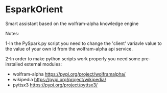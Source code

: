 # EsparkOrient
Smart assistant based on the wolfram-alpha knowledge engine

Notes:

1-In the PySpark.py script you need to change the 'client' variavle value
to the value of your own id from the wolfram-alpha api service.

2-In order to make python scripts work properly you need some pre-installed external modules:
- wolfram-alpha  https://pypi.org/project/wolframalpha/
- wikipedia  https://pypi.org/project/wikipedia/
- pyttsx3 https://pypi.org/project/pyttsx3/
